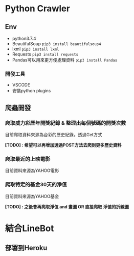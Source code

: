 # Python Crawler
## Env
- python3.7.4
- BeautifulSoup ```pip3 install beautifulsoup4```
- lxml ```pip3 install lxml```
- Requests ```pip3 install requests```
- Pandas可以用來更方便處理資料 ```pip3 install Pandas```
### 開發工具
- VSCODE
- 安裝python plugins

## 爬蟲開發
### 爬取威力彩歷年開獎紀錄 & 整理出每個號碼的開獎次數
目前爬取資料來源為台彩的歷史紀錄，透過Get方式

**[TODO] : 希望可以再增加透過POST方法去爬到更多歷史資料**

### 爬取最近的上映電影 
目前資料來源為YAHOO電影

### 爬取特定的基金30天的淨值
目前資料來源為YAHOO基金

**[TODO] : 之後會再爬取淨值 and 畫圖 OR 直接爬取 淨值的折線圖**

# 結合LineBot 

## 部署到Heroku

